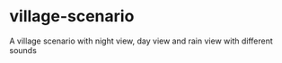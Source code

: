 # village-scenario
A village scenario with night view, day view and rain view with different sounds
